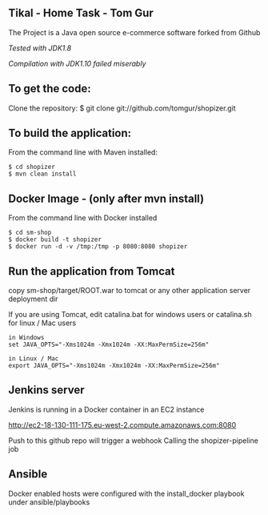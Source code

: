 Tikal - Home Task - Tom Gur
-------------------

The Project is a Java open source e-commerce software forked from Github

*Tested with JDK1.8*

*Compilation with JDK1.10 failed miserably*


To get the code:
-------------------
Clone the repository:
$ git clone git://github.com/tomgur/shopizer.git

To build the application:
-------------------	
From the command line with Maven installed:

	$ cd shopizer
	$ mvn clean install
	
Docker Image - (only after mvn install)
------------
From the command line with Docker installed

    $ cd sm-shop
    $ docker build -t shopizer
    $ docker run -d -v /tmp:/tmp -p 8080:8080 shopizer
    
    
	
Run the application from Tomcat 
-------------------
copy sm-shop/target/ROOT.war to tomcat or any other application server deployment dir

If you are using Tomcat, edit catalina.bat for windows users or catalina.sh for linux / Mac users

	in Windows
	set JAVA_OPTS="-Xms1024m -Xmx1024m -XX:MaxPermSize=256m" 
	
	in Linux / Mac
	export JAVA_OPTS="-Xms1024m -Xmx1024m -XX:MaxPermSize=256m" 

Jenkins server
---------------
Jenkins is running in a Docker container in an EC2 instance

http://ec2-18-130-111-175.eu-west-2.compute.amazonaws.com:8080

Push to this github repo will trigger a webhook 
Calling the shopizer-pipeline job

Ansible
-------
Docker enabled hosts were configured with the install_docker playbook under ansible/playbooks



